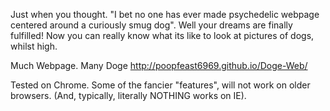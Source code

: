 Just when you thought.
"I bet no one has ever made psychedelic webpage centered around a curiously smug dog". 
Well your dreams are finally fulfilled! Now you can really know what its like to look at pictures of dogs, whilst high.

Much Webpage. Many Doge
http://poopfeast6969.github.io/Doge-Web/ 

Tested on Chrome. Some of the fancier "features", will not work on older browsers. (And, typically, literally NOTHING works on IE).
